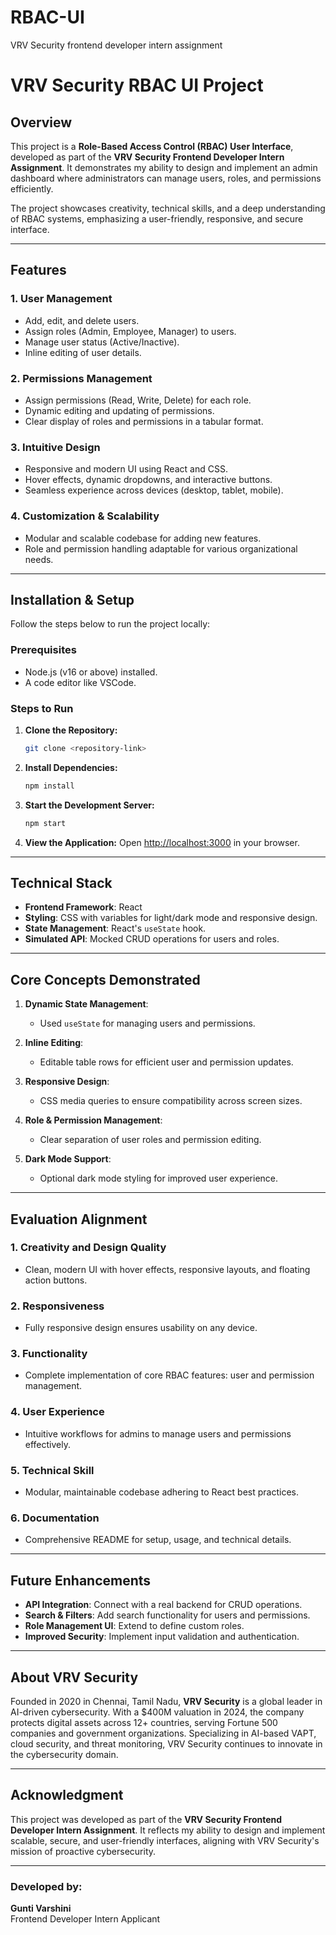 # RBAC-UI
VRV Security frontend developer intern assignment
# VRV Security RBAC UI Project

## Overview

This project is a **Role-Based Access Control (RBAC) User Interface**, developed as part of the **VRV Security Frontend Developer Intern Assignment**. It demonstrates my ability to design and implement an admin dashboard where administrators can manage users, roles, and permissions efficiently.

The project showcases creativity, technical skills, and a deep understanding of RBAC systems, emphasizing a user-friendly, responsive, and secure interface.

---

## Features

### **1. User Management**
- Add, edit, and delete users.
- Assign roles (Admin, Employee, Manager) to users.
- Manage user status (Active/Inactive).
- Inline editing of user details.

### **2. Permissions Management**
- Assign permissions (Read, Write, Delete) for each role.
- Dynamic editing and updating of permissions.
- Clear display of roles and permissions in a tabular format.

### **3. Intuitive Design**
- Responsive and modern UI using React and CSS.
- Hover effects, dynamic dropdowns, and interactive buttons.
- Seamless experience across devices (desktop, tablet, mobile).

### **4. Customization & Scalability**
- Modular and scalable codebase for adding new features.
- Role and permission handling adaptable for various organizational needs.

---

## Installation & Setup

Follow the steps below to run the project locally:

### **Prerequisites**
- Node.js (v16 or above) installed.
- A code editor like VSCode.

### **Steps to Run**
1. **Clone the Repository:**
   ```bash
   git clone <repository-link>
   ```

2. **Install Dependencies:**
   ```bash
   npm install
   ```

3. **Start the Development Server:**
   ```bash
   npm start
   ```

4. **View the Application:**
   Open [http://localhost:3000](http://localhost:3000) in your browser.

---

## Technical Stack

- **Frontend Framework**: React
- **Styling**: CSS with variables for light/dark mode and responsive design.
- **State Management**: React's `useState` hook.
- **Simulated API**: Mocked CRUD operations for users and roles.

---


## Core Concepts Demonstrated

1. **Dynamic State Management**: 
   - Used `useState` for managing users and permissions.

2. **Inline Editing**: 
   - Editable table rows for efficient user and permission updates.

3. **Responsive Design**: 
   - CSS media queries to ensure compatibility across screen sizes.

4. **Role & Permission Management**: 
   - Clear separation of user roles and permission editing.

5. **Dark Mode Support**: 
   - Optional dark mode styling for improved user experience.

---

## Evaluation Alignment

### **1. Creativity and Design Quality**
- Clean, modern UI with hover effects, responsive layouts, and floating action buttons.

### **2. Responsiveness**
- Fully responsive design ensures usability on any device.

### **3. Functionality**
- Complete implementation of core RBAC features: user and permission management.

### **4. User Experience**
- Intuitive workflows for admins to manage users and permissions effectively.

### **5. Technical Skill**
- Modular, maintainable codebase adhering to React best practices.

### **6. Documentation**
- Comprehensive README for setup, usage, and technical details.

---

## Future Enhancements

- **API Integration**: Connect with a real backend for CRUD operations.
- **Search & Filters**: Add search functionality for users and permissions.
- **Role Management UI**: Extend to define custom roles.
- **Improved Security**: Implement input validation and authentication.

---

## About VRV Security

Founded in 2020 in Chennai, Tamil Nadu, **VRV Security** is a global leader in AI-driven cybersecurity. With a $400M valuation in 2024, the company protects digital assets across 12+ countries, serving Fortune 500 companies and government organizations. Specializing in AI-based VAPT, cloud security, and threat monitoring, VRV Security continues to innovate in the cybersecurity domain.

---

## Acknowledgment

This project was developed as part of the **VRV Security Frontend Developer Intern Assignment**. It reflects my ability to design and implement scalable, secure, and user-friendly interfaces, aligning with VRV Security's mission of proactive cybersecurity.

---

### Developed by:
**Gunti Varshini**  
Frontend Developer Intern Applicant  

